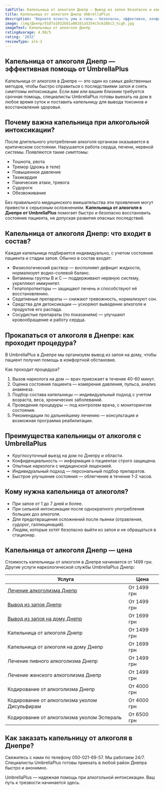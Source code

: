 ```yaml
---
tabTitle: Капельница от алкоголя Днепр — Вывод из запоя безопасно и комфортно
title: Капельница от алкоголя Днепр UmbrellaPlus
description: 'Верните ясность ума и силы — безопасно, эффективно, конфиденциально!'
image: /img/Днепр/9187a1032b81a88161a5354c5c628bc3_high.jpg
imageText: Капельница от алкоголя Днепр
ratingAvarage: 4.98/5
rating: '2832'
reviewType: alk-2
---
```


## Капельница от алкоголя Днепр — эффективная помощь от UmbrellaPlus

Капельница от алкоголя в Днепре — это один из самых действенных методов, чтобы быстро справиться с последствиями запоя и снять симптомы интоксикации. Если вам или вашим близким требуется срочная помощь, специалисты UmbrellaPlus готовы выехать на дом в любое время суток и поставить капельницу для вывода токсинов и восстановления здоровья.

## Почему важна капельница при алкогольной интоксикации?

После длительного употребления алкоголя организм оказывается в критическом состоянии. Нарушается работа сердца, печени, нервной системы. Появляются такие симптомы:

* Тошнота, рвота
* Тремор (дрожь в теле)
* Повышенное давление
* Тахикардия
* Панические атаки, тревога
* Судороги
* Обезвоживание

Без правильного медицинского вмешательства эти проявления могут привести к серьезным осложнениям. **Капельница от алкоголя в Днепре от UmbrellaPlus** помогает быстро и безопасно восстановить состояние пациента, не допуская развития опасных последствий.

## Капельница от алкоголя Днепр: что входит в состав?

Каждая капельница подбирается индивидуально, с учетом состояния пациента и стадии запоя. Обычно в состав входят:

* Физиологический раствор — восполняет дефицит жидкости, нормализует водно-солевой баланс.
* Витамины группы B и C — поддерживают нервную систему, укрепляют иммунитет.
* Гепатопротекторы — защищают печень и способствуют её восстановлению.
* Седативные препараты — снижают тревожность, нормализуют сон.
* Средства для детоксикации — ускоряют выведение алкоголя и продуктов его распада.
* Сосудистые препараты (по показаниям) — улучшают кровообращение и работу сердца.

## Прокапаться от алкоголя в Днепре: как проходит процедура?

В UmbrellaPlus в Днепре мы организуем вывод из запоя на дому, чтобы пациент получил помощь в комфортной обстановке.

Как проходит процедура?

1. Вызов нарколога на дом — врач приезжает в течение 40-60 минут.
2. Оценка состояния пациента — измерение давления, пульса, анализ анамнеза.
3. Подбор состава капельницы — индивидуальный подход с учетом возраста, веса, хронических заболеваний.
4. Проведение процедуры — под контролем врача, с мониторингом состояния.
5. Рекомендации по дальнейшему лечению — консультация и возможная программа реабилитации.

## Преимущества капельницы от алкоголя с UmbrellaPlus

* Круглосуточный выезд на дом по Днепру и области.
* Конфиденциальность — информация о пациентах строго защищена.
* Опытные наркологи с медицинской лицензией.
* Индивидуальный подход — персональный подбор препаратов.
* Быстрое улучшение состояния — облегчение в течение 1-2 часов.

## Кому нужна капельница от алкоголя?

* При запое от 1 до 7 дней и более.
* При сильной интоксикации после однократного употребления больших доз алкоголя.
* Для предотвращения осложнений после пьянки (отравления, судорог, галлюцинаций).
* Людям, которые хотят безопасно выйти из запоя и не обращаться в стационар.

## Капельница от алкоголя Днепр — цена

Стоимость капельницы от алкоголя в Днепре начинается от 1499 грн. Другие услуги наркологической службы UmbrellaPlus Днепр:

| Услуга                                                                                            | Цена        |
| ------------------------------------------------------------------------------------------------- | ----------- |
| [Лечение алкоголизма Днепр](https://umbrella-plus.com.ua/dnepr/lechenie-alkogolizma-dnepr/)       | От 1499 грн |
| [Вывод из запоя Днепр](https://umbrella-plus.com.ua/dnepr/vivod-iz-zapoia-dnepr/)                 | От 1499 грн |
| [Вывод из запоя на дому Днепр](https://umbrella-plus.com.ua/dnepr/vivod-iz-zapoia-na-domy-dnepr/) | От 1699 грн |
| Капельница от алкоголя Днепр                                                                      | От 1499 грн |
| Капельница от алкоголя на дому Днепр                                                              | От 1699 грн |
| Лечение пивного алкоголизма Днепр                                                                 | От 1499 грн |
| Лечение женского алкоголизма Днепр                                                                | От 1499 грн |
| Кодирование от алкоголизма Днепр                                                                  | От 4000 грн |
| Кодирование от алкоголизма уколом Дисульфирам                                                     | От 4000 грн |
| Кодирование от алкоголизма уколом Эспераль                                                        | От 6500 грн |

## Как заказать капельницу от алкоголя в Днепре?

Свяжитесь с нами по телефону 050-021-69-57. Мы работаем 24/7.
Специалисты UmbrellaPlus готовы приехать в любой район Днепра быстро и анонимно.

UmbrellaPlus — надежная помощь при алкогольной интоксикации. Ваш путь к трезвости начинается здесь.
